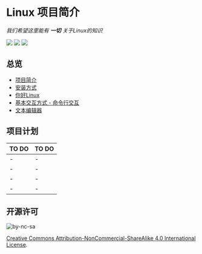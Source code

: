 # Linux 项目简介

*我们希望这里能有 **一切** 关于Linux的知识*

[![](https://img.shields.io/badge/chat-telegram-green.svg?logo=telegram)](https://t.me/joinchat/B5W13REomRfHphVkXodmrw)
[![](https://img.shields.io/badge/language-english-blue.svg)](https://github.com/HDsky/Linux)
[![](https://img.shields.io/badge/gitbook-website-orange.svg)](https://hdsky.gitbooks.io/linux/content/)

## 总览

* [项目简介]()
* [安装方式](install.md)
* [你好Linux](hello_world.md)
* [基本交互方式 - 命令行交互](command.md)
* [文本编辑器](text-editor.md)

## 项目计划

| TO DO     | TO DO |
| :---      | :---  |
| -         | - |
| -         | - |
| -         | - |
| -         | - |

## 开源许可

![by-nc-sa](https://i.creativecommons.org/l/by-nc-sa/4.0/80x15.png)

[Creative Commons Attribution-NonCommercial-ShareAlike 4.0 International License](https://creativecommons.org/licenses/by-nc-sa/4.0/deed.en).